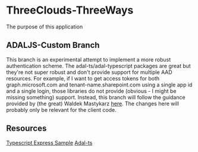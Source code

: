 # ThreeClouds-ThreeWays
The purpose of this application

## ADALJS-Custom Branch
This branch is an experimental attempt to implement a more robust authentication scheme. The adal-ts/adal-typescript packages are great but they're not super robust and don't provide support for multiple AAD resources. For example, if I want to get access tokens for both graph.microsoft.com and tenant-name.sharepoint.com using a single app id and a single login, those libraries do not provide (obvious - I might be missing something) support. Instead, this branch will follow the guidance provided by (the great) Waldek Mastykarz [here](https://blog.mastykarz.nl/building-office-365-web-applications-react/). The changes here will probably only be relevant for the client code.

## Resources
[Typescript Express Sample](https://github.com/Microsoft/TypeScript-Node-Starter#typescript-node-starter)
[Adal-ts](https://github.com/HNeukermans/adal-ts/pull/26)